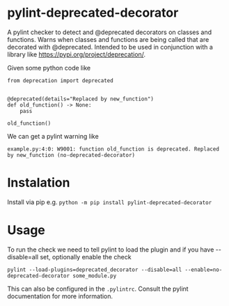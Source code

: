 # pylint-deprecated-decorator
A pylint checker to detect and @deprecated decorators on classes and functions.
Warns when classes and functions are being called that are decorated with @deprecated. 
Intended to be used in conjunction with a library like https://pypi.org/project/deprecation/.

Given some python code like
```
from deprecation import deprecated


@deprecated(details="Replaced by new_function")
def old_function() -> None:
    pass
    
old_function()
```

We can get a pylint warning like
```
example.py:4:0: W9001: function old_function is deprecated. Replaced by new_function (no-deprecated-decorator)
```

# Instalation

Install via pip e.g. `python -m pip install pylint-deprecated-decorator`

# Usage

To run the check we need to tell pylint to load the plugin and if you have --disable=all set, optionally enable the check

`pylint --load-plugins=deprecated_decorator --disable=all --enable=no-deprecated-decorator some_module.py`

This can also be configured in the `.pylintrc`. Consult the pylint documentation for more information.
